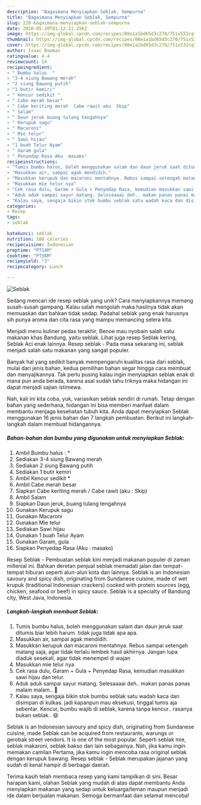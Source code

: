 ```yaml
---
description: "Bagaimana Menyiapkan Seblak, Sempurna"
title: "Bagaimana Menyiapkan Seblak, Sempurna"
slug: 220-bagaimana-menyiapkan-seblak-sempurna
date: 2020-05-20T01:12:11.296Z
image: https://img-global.cpcdn.com/recipes/08e1a1bd65d3c270/751x532cq70/seblak-foto-resep-utama.jpg
thumbnail: https://img-global.cpcdn.com/recipes/08e1a1bd65d3c270/751x532cq70/seblak-foto-resep-utama.jpg
cover: https://img-global.cpcdn.com/recipes/08e1a1bd65d3c270/751x532cq70/seblak-foto-resep-utama.jpg
author: Isaac Bowman
ratingvalue: 4.4
reviewcount: 14
recipeingredient:
- " Bumbu halus  "
- "3-4 siung Bawang merah"
- "2 siung Bawang putih"
- "1 butir kemiri"
- " Kencur sedikit "
- " Cabe merah besar"
- " Cabe keriting merah  Cabe rawit aku  Skip"
- " Salam"
- " Daun jeruk buang tulang tengahnya"
- " Kerupuk sagu"
- " Macaroni"
- " Mie telur"
- " Sawi hijau"
- "1 buah Telur Ayam"
- " Garam gula"
- " Penyedap Rasa Aku  masako"
recipeinstructions:
- "Tumis bumbu halus, boleh menggunakan salam dan daun jeruk saat ditumis biar lebih harum. tidak juga tidak apa apa."
- "Masukkan air, sampai agak mendidih."
- "Masukkan kerupuk dan macaroni mentahnya. Rebus sampai setengah matang saja, agar tidak terlalu lembek hasil akhirnya. Jangan lupa diaduk sesekali, agar tidak menempel di wajan"
- "Masukkan mie telur nya"
- "Cek rasa dulu, Garam + Gula + Penyedap Rasa, kemudian masukkan sawi hijau dan telur."
- "Aduk aduk sampai sayur matang. Selesaaaai deh.. makan panas panas malam malam.. 🤤"
- "Kalau saya, sengaja bikin stok bumbu seblak satu wadah kaca dan disimpan di kulkas. jadi kapanpun mau eksekusi, tinggal tumis aja sebentar. Kencur, bumbu wajib di seblak, karena tanpa kencur.. rasanya bukan seblak.. 😄"
categories:
- Resep
tags:
- seblak

katakunci: seblak 
nutrition: 188 calories
recipecuisine: Indonesian
preptime: "PT14M"
cooktime: "PT36M"
recipeyield: "3"
recipecategory: Lunch

---
```



![Seblak](https://img-global.cpcdn.com/recipes/08e1a1bd65d3c270/751x532cq70/seblak-foto-resep-utama.jpg)

Sedang mencari ide resep seblak yang unik? Cara menyiapkannya memang susah-susah gampang. Kalau salah mengolah maka hasilnya tidak akan memuaskan dan bahkan tidak sedap. Padahal seblak yang enak harusnya sih punya aroma dan cita rasa yang mampu memancing selera kita.

Menjadi menu kuliner pedas terakhir, Benoe mau nyobain salah satu makanan khas Bandung, yaitu seblak. Lihat juga resep Seblak kering, Seblak Aci enak lainnya. Resep seblak - Pada masa sekarang ini, seblak menjadi salah satu makanan yang sangat populer.

Banyak hal yang sedikit banyak mempengaruhi kualitas rasa dari seblak, mulai dari jenis bahan, kedua pemilihan bahan segar hingga cara membuat dan menyajikannya. Tak perlu pusing kalau ingin menyiapkan seblak enak di mana pun anda berada, karena asal sudah tahu triknya maka hidangan ini dapat menjadi sajian istimewa.


Nah, kali ini kita coba, yuk, variasikan seblak sendiri di rumah. Tetap dengan bahan yang sederhana, hidangan ini bisa memberi manfaat dalam membantu menjaga kesehatan tubuh kita. Anda dapat menyiapkan Seblak menggunakan 16 jenis bahan dan 7 langkah pembuatan. Berikut ini langkah-langkah dalam membuat hidangannya.

<!--inarticleads1-->

##### Bahan-bahan dan bumbu yang digunakan untuk menyiapkan Seblak:

1. Ambil  Bumbu halus : *
1. Sediakan 3-4 siung Bawang merah
1. Sediakan 2 siung Bawang putih
1. Sediakan 1 butir kemiri
1. Ambil  Kencur sedikit *
1. Ambil  Cabe merah besar
1. Siapkan  Cabe keriting merah / Cabe rawit (aku : Skip)
1. Ambil  Salam
1. Siapkan  Daun jeruk, buang tulang tengahnya
1. Gunakan  Kerupuk sagu
1. Gunakan  Macaroni
1. Gunakan  Mie telur
1. Sediakan  Sawi hijau
1. Gunakan 1 buah Telur Ayam
1. Gunakan  Garam, gula
1. Siapkan  Penyedap Rasa (Aku : masako)


Resep Seblak - Pembuatan seblak kini menjadi makanan populer di zaman millenial ini. Bahkan deretan penjual seblak memadati jalan dan tempat-tempat hiburan seperti alun-alun kota dan lainnya. Seblak is an Indonesian savoury and spicy dish, originating from Sundanese cuisine, made of wet krupuk (traditional Indonesian crackers) cooked with protein sources (egg, chicken, seafood or beef) in spicy sauce. Seblak is a specialty of Bandung city, West Java, Indonesia. 

<!--inarticleads2-->

##### Langkah-langkah membuat Seblak:

1. Tumis bumbu halus, boleh menggunakan salam dan daun jeruk saat ditumis biar lebih harum. tidak juga tidak apa apa.
1. Masukkan air, sampai agak mendidih.
1. Masukkan kerupuk dan macaroni mentahnya. Rebus sampai setengah matang saja, agar tidak terlalu lembek hasil akhirnya. Jangan lupa diaduk sesekali, agar tidak menempel di wajan
1. Masukkan mie telur nya
1. Cek rasa dulu, Garam + Gula + Penyedap Rasa, kemudian masukkan sawi hijau dan telur.
1. Aduk aduk sampai sayur matang. Selesaaaai deh.. makan panas panas malam malam.. 🤤
1. Kalau saya, sengaja bikin stok bumbu seblak satu wadah kaca dan disimpan di kulkas. jadi kapanpun mau eksekusi, tinggal tumis aja sebentar. Kencur, bumbu wajib di seblak, karena tanpa kencur.. rasanya bukan seblak.. 😄


Seblak is an Indonesian savoury and spicy dish, originating from Sundanese cuisine, made Seblak can be acquired from restaurants, warungs or gerobak street vendors. It is one of the most popular. Seperti seblak mie, seblak makaroni, seblak bakso dan lain sebagainya. Nah, jika kamu ingin memakan camilan Pertama, jika kamu ingin mencoba rasa original seblak dengan kerupuk bawang. Resep seblak - Seblak merupakan jajanan yang sudah di kenal hampir di berbagai daerah. 

Terima kasih telah membaca resep yang kami tampilkan di sini. Besar harapan kami, olahan Seblak yang mudah di atas dapat membantu Anda menyiapkan makanan yang sedap untuk keluarga/teman maupun menjadi ide dalam berjualan makanan. Semoga bermanfaat dan selamat mencoba!
